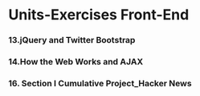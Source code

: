 # Units-Exercises Front-End
### 13.jQuery and Twitter Bootstrap
### 14.How the Web Works and AJAX
### 16. Section I Cumulative Project_Hacker News
